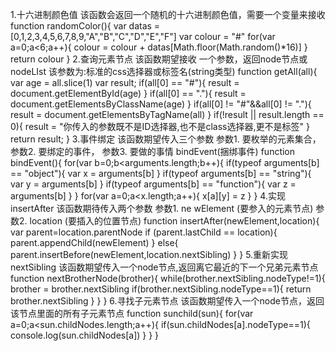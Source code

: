 1.十六进制颜色值
该函数会返回一个随机的十六进制颜色值，需要一个变量来接收
function randomColor(){
	var datas = [0,1,2,3,4,5,6,7,8,9,"A","B","C","D","E","F"]
	var colour = "#"
	for(var a=0;a<6;a++){
		colour = colour + datas[Math.floor(Math.random()*16)]
	}
	return colour
}
2.查询元素节点
该函数期望接收 一个参数，返回node节点或nodeLIst
该参数为:标准的css选择器或标签名(string类型)
function getAll(all){
	var age = all.slice(1)
	var result;
	if(all[0] == "#"){
		result =  document.getElementById(age)
	}
	if(all[0] == "."){
		result =  document.getElementsByClassName(age)
	}
	if(all[0] != "#"&&all[0] != "."){
		result =  document.getElementsByTagName(all)
	}
	if(!result || result.length == 0){
		result =  "你传入的参数既不是ID选择器,也不是class选择器,更不是标签"
	}
	return result;
}
3.事件绑定
该函数期望传入三个参数
参数1. 要枚举的元素集合，
参数2. 要绑定的事件，
参数3. 要做的事情
bindEvent(捆绑事件)
function bindEvent(){
	for(var b=0;b<arguments.length;b++){
		if(typeof arguments[b] == "object"){
			var x = arguments[b]
		}
		if(typeof arguments[b] == "string"){
			var y = arguments[b]
		}
		if(typeof arguments[b] == "function"){
			var z = arguments[b]
		}
	}
	for(var a=0;a<x.length;a++){
		x[a][y] = z	
	}
}
4.实现insertAfter
该函数期待传入两个参数
参数1. ne wElement (要参入的元素节点)
参数2. location (要插入的位置节点)
function insertAfter(newElement,location){
	var parent=location.parentNode
	if (parent.lastChild == location){
		parent.appendChild(newElement)
	}
	else{
		parent.insertBefore(newElement,location.nextSibling)
	}
}
5.重新实现nextSibling
该函数期望传入一个node节点,返回离它最近的下一个兄弟元素节点
function nextBrotherNode(brother){
	while(brother.nextSibling.nodeType!=1){
		brother = brother.nextSibling
		if(brother.nextSibling.nodeType==1){
			return brother.nextSibling
		}
	}
}
6.寻找子元素节点
该函数期望传入一个node节点，返回该节点里面的所有子元素节点
function sunchild(sun){
	for(var a=0;a<sun.childNodes.length;a++){
		if(sun.childNodes[a].nodeType==1){
			console.log(sun.childNodes[a])
		}
	}
}
